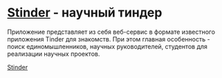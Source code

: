 # [Stinder](http://stinder.ru) - научный тиндер

Приложение представляет из себя веб-сервис в формате известного приложения Tinder для знакомств. При этом главная особенность - поиск единомышленников, научных руководителей, студентов для реализации научных проектов.

[Stinder](http://stinder.ru)
